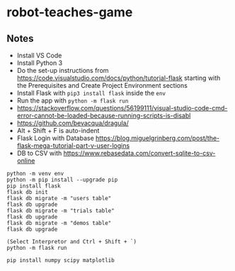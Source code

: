 # robot-teaches-game

## Notes
- Install VS Code
- Install Python 3
- Do the set-up instructions from https://code.visualstudio.com/docs/python/tutorial-flask starting with the Prerequisites and Create Project Environment sections
- Install Flask with `pip3 install flask` inside the `env`
- Run the app with `python -m flask run`
- https://stackoverflow.com/questions/56199111/visual-studio-code-cmd-error-cannot-be-loaded-because-running-scripts-is-disabl
- https://github.com/bevacqua/dragula/
- Alt + Shift + F is auto-indent
- Flask Login with Database https://blog.miguelgrinberg.com/post/the-flask-mega-tutorial-part-v-user-logins
- DB to CSV with https://www.rebasedata.com/convert-sqlite-to-csv-online

```
python -m venv env
python -m pip install --upgrade pip
pip install flask
flask db init
flask db migrate -m "users table"
flask db upgrade
flask db migrate -m "trials table"
flask db upgrade
flask db migrate -m "demos table"
flask db upgrade

(Select Interpretor and Ctrl + Shift + `)
python -m flask run

pip install numpy scipy matplotlib
```